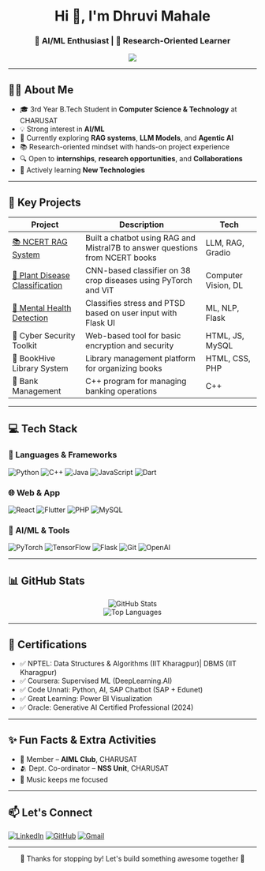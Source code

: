 <!-- Dhruvi Mahale GitHub Profile README -->

<h1 align="center">Hi 👋, I'm Dhruvi Mahale</h1>
<h3 align="center">🚀 AI/ML Enthusiast | 🔬 Research-Oriented Learner</h3>

<p align="center">
  <img src="https://readme-typing-svg.herokuapp.com?font=Fira+Code&size=20&pause=1000&color=FF61D9&center=true&vCenter=true&width=450&lines=Passionate+about+AI%2C+ML;Always+learning+%F0%9F%93%9A" />
</p>

---

## 🧑‍🎓 About Me

- 🎓 3rd Year B.Tech Student in **Computer Science & Technology** at CHARUSAT  
- 💡 Strong interest in **AI/ML**
- 🤖 Currently exploring **RAG systems**, **LLM Models**, and **Agentic AI**
- 📚 Research-oriented mindset with hands-on project experience  
- 🔍 Open to **internships**, **research opportunities**, and **Collaborations**
- 🌱 Actively learning **New Technologies**

---

## 🌟 Key Projects

| Project | Description | Tech |
|--------|-------------|------|
| [📚 NCERT RAG System](https://github.com/Dhruvimahale08/Retrival-Augmented-Generation) | Built a chatbot using RAG and Mistral7B to answer questions from NCERT books | LLM, RAG, Gradio |
| [🌿 Plant Disease Classification](https://github.com/Dhruvimahale08/Plant-Dieases-Classification) | CNN-based classifier on 38 crop diseases using PyTorch and ViT | Computer Vision, DL |
| [🧠 Mental Health Detection](https://github.com/Dhruvimahale08/Mental-health-detection) | Classifies stress and PTSD based on user input with Flask UI | ML, NLP, Flask |
| 🔐 Cyber Security Toolkit | Web-based tool for basic encryption and security | HTML, JS, MySQL |
| 📘 BookHive Library System | Library management platform for organizing books | HTML, CSS, PHP |
| 🏦 Bank Management | C++ program for managing banking operations | C++ |

---

## 💻 Tech Stack

### 🚀 Languages & Frameworks
![Python](https://img.shields.io/badge/Python-3670A0?style=flat&logo=python&logoColor=ffdd54)
![C++](https://img.shields.io/badge/C++-00599C?style=flat&logo=c%2B%2B&logoColor=white)
![Java](https://img.shields.io/badge/Java-ED8B00?style=flat&logo=java&logoColor=white)
![JavaScript](https://img.shields.io/badge/JavaScript-F7DF1E?style=flat&logo=javascript&logoColor=black)
![Dart](https://img.shields.io/badge/Dart-0175C2?style=flat&logo=dart&logoColor=white)

### 🌐 Web & App
![React](https://img.shields.io/badge/React-20232A?style=flat&logo=react&logoColor=61DAFB)
![Flutter](https://img.shields.io/badge/Flutter-02569B?style=flat&logo=flutter&logoColor=white)
![PHP](https://img.shields.io/badge/PHP-777BB4?style=flat&logo=php&logoColor=white)
![MySQL](https://img.shields.io/badge/MySQL-00000F?style=flat&logo=mysql&logoColor=white)

### 🤖 AI/ML & Tools
![PyTorch](https://img.shields.io/badge/PyTorch-EE4C2C?style=flat&logo=pytorch&logoColor=white)
![TensorFlow](https://img.shields.io/badge/TensorFlow-FF6F00?style=flat&logo=tensorflow&logoColor=white)
![Flask](https://img.shields.io/badge/Flask-000000?style=flat&logo=flask&logoColor=white)
![Git](https://img.shields.io/badge/Git-F05032?style=flat&logo=git&logoColor=white)
![OpenAI](https://img.shields.io/badge/OpenAI-412991?style=flat&logo=openai&logoColor=white)

---

## 📊 GitHub Stats

<p align="center">
  <img src="https://github-readme-stats.vercel.app/api?username=Dhruvimahale08&show_icons=true&theme=tokyonight" alt="GitHub Stats" />
  <br>
  <img src="https://github-readme-stats.vercel.app/api/top-langs/?username=Dhruvimahale08&layout=compact&theme=tokyonight" alt="Top Languages" />
</p>

---

## 📜 Certifications

- ✅ NPTEL: Data Structures & Algorithms (IIT Kharagpur)| DBMS (IIT Kharagpur)
- ✅ Coursera: Supervised ML (DeepLearning.AI)
- ✅ Code Unnati: Python, AI, SAP Chatbot (SAP + Edunet)
- ✅ Great Learning: Power BI Visualization
- ✅ Oracle: Generative AI Certified Professional (2024)

---

## ✨ Fun Facts & Extra Activities

- 🧠 Member – **AIML Club**, CHARUSAT
- 🫂 Dept. Co-ordinator – **NSS Unit**, CHARUSAT
- 🎵 Music keeps me focused 

---

## 📫 Let's Connect

[![LinkedIn](https://img.shields.io/badge/LinkedIn-blue?style=flat&logo=linkedin)](https://www.linkedin.com/in/dhruvi-mahale-4aa072258)
[![GitHub](https://img.shields.io/badge/GitHub-000?style=flat&logo=github)](https://github.com/Dhruvimahale08)
[![Gmail](https://img.shields.io/badge/Gmail-red?style=flat&logo=gmail&logoColor=white)](mailto:mahaledhruvi08@gmail.com)

---

<p align="center">💖 Thanks for stopping by! Let's build something awesome together 🚀</p>
